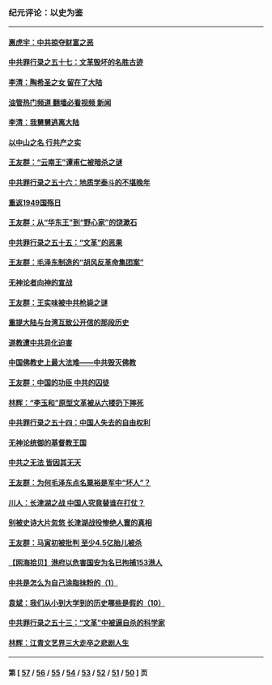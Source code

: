 ### 纪元评论：以史为鉴
---
#### [惠虎宇：中共掠夺财富之恶](../../pages/nsc1028/n13374142.md?11200330) 
#### [中共罪行录之五十七：文革毁坏的名胜古迹](../../pages/nsc1028/n13373282.md?11200330) 
#### [李清：陶希圣之女 留在了大陆](../../pages/nsc1028/n13367727.md?11200330) 
#### [油管热门频道 翻墙必看视频 新闻](ok?11200330)
#### [李清：我舅舅逃离大陆](../../pages/nsc1028/n13343329.md?11200330) 
#### [以中山之名 行共产之实](../../pages/nsc1028/n13346437.md?11200330) 
#### [王友群：“云南王”谭甫仁被暗杀之谜](../../pages/nsc1028/n13357123.md?11200330) 
#### [中共罪行录之五十六：地质学泰斗的不堪晚年](../../pages/nsc1028/n13355675.md?11200330) 
#### [重返1949国殇日](../../pages/nsc1028/n13346372.md?11200330) 
#### [王友群：从“华东王”到“野心家”的饶漱石](../../pages/nsc1028/n13346037.md?11200330) 
#### [中共罪行录之五十五：“文革”的恶果](../../pages/nsc1028/n13324062.md?11200330) 
#### [王友群：毛泽东制造的“胡风反革命集团案”](../../pages/nsc1028/n13324909.md?11200330) 
#### [无神论者向神的宣战](../../pages/nsc1028/n13281535.md?11200330) 
#### [王友群：王实味被中共枪毙之谜](../../pages/nsc1028/n13307502.md?11200330) 
#### [重提大陆与台湾互致公开信的那段历史](../../pages/nsc1028/n13305095.md?11200330) 
#### [道教遭中共异化迫害](../../pages/nsc1028/n13281463.md?11200330) 
#### [中国佛教史上最大法难——中共毁灭佛教](../../pages/nsc1028/n13281397.md?11200330) 
#### [王友群：中国的功臣 中共的囚徒](../../pages/nsc1028/n13291790.md?11200330) 
#### [林辉：“李玉和”原型文革被从六楼扔下摔死](../../pages/nsc1028/n13291564.md?11200330) 
#### [中共罪行录之五十四：中国人失去的自由权利](../../pages/nsc1028/n13290123.md?11200330) 
#### [无神论统御的基督教王国](../../pages/nsc1028/n13281280.md?11200330) 
#### [中共之无法 皆因其无天](../../pages/nsc1028/n13281088.md?11200330) 
#### [王友群：为何毛泽东点名粟裕是军中“坏人”？](../../pages/nsc1028/n13279118.md?11200330) 
#### [川人：长津湖之战 中国人究竟替谁在打仗？](../../pages/nsc1028/n13279096.md?11200330) 
#### [别被史诗大片忽悠 长津湖战役惨绝人寰的真相](../../pages/nsc1028/n13279023.md?11200330) 
#### [王友群：马寅初被批判 至少4.5亿胎儿被杀](../../pages/nsc1028/n13260313.md?11200330) 
#### [【网海拾贝】港府以危害国安为名已拘捕153港人](../../pages/nsc1028/n13257369.md?11200330) 
#### [中共是怎么为自己涂脂抹粉的（1）](../../pages/nsc1028/n13257311.md?11200330) 
#### [袁斌：我们从小到大学到的历史哪些是假的（10）](../../pages/nsc1028/n13252177.md?11200330) 
#### [中共罪行录之五十三：“文革”中被逼自杀的科学家](../../pages/nsc1028/n13249512.md?11200330) 
#### [林辉：江青文艺界三大走卒之悲剧人生](../../pages/nsc1028/n13248164.md?11200330) 

---
#### 第 [ [57](./57.md?11200330) / [56](./56.md?11200330) / [55](./55.md?11200330) / [54](./54.md?11200330) / [53](./53.md?11200330) / [52](./52.md?11200330) / [51](./51.md?11200330) / [50](./50.md?11200330) ] 页
